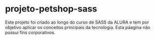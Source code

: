 # projeto-petshop-sass
 
Este projeto foi criado ao longo do curso de SASS da ALURA e tem por objetivo aplicar os conceitos principais da tecnologia.
Esta páagina não possui fins corporativos. 
